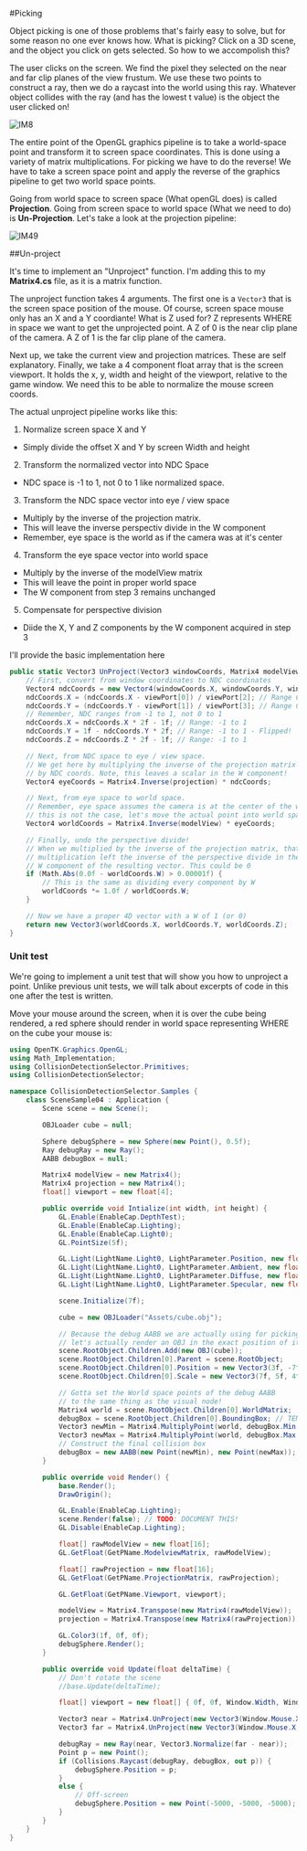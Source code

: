 #Picking

Object picking is one of those problems that's fairly easy to solve, but for some reason no one ever knows how. What is picking? Click on a 3D scene, and the object you click on gets selected. So how to we accompolish this?

The user clicks on the screen. We find the pixel they selected on the near and far clip planes of the view frustum. We use these two points to construct a ray, then we do a raycast into the world using this ray. Whatever object collides with the ray (and has the lowest t value) is the object the user clicked on!

![IM8](image008.jpg)

The entire point of the OpenGL graphics pipeline is to take a world-space point and transform it to screen space coordinates. This is done using a variety of matrix multiplications. For picking we have to do the reverse! We have to take a screen space point and apply the reverse of the graphics pipeline to get two world space points.

Going from world space to screen space (What openGL does) is called __Projection__. Going from screen space to world space (What we need to do) is __Un-Projection__. Let's take a look at the projection pipeline:

![IM49](Image49.gif)

##Un-project

It's time to implement an "Unproject" function. I'm adding this to my __Matrix4.cs__ file, as it is a matrix function.

The unproject function takes 4 arguments. The first one is a ```Vector3``` that is the screen space position of the mouse. Of course, screen space mouse only has an X and a Y coordiante! What is Z used for? Z represents WHERE in space we want to get the unprojected point. A Z of 0 is the near clip plane of the camera. A Z of 1 is the far clip plane of the camera.

Next up, we take the current view and projection matrices. These are self explanatory. Finally, we take a 4 component float array that is the screen viewport. It holds the x, y, width and height of the viewport, relative to the game window. We need this to be able to normalize the mouse screen coords.

The actual unproject pipeline works like this:

1. Normalize screen space X and Y
  * Simply divide the offset X and Y by screen Width and height 
2. Transform the normalized vector into NDC Space
  * NDC space is -1 to 1, not 0 to 1 like normalized space. 
3. Transform the NDC space vector into eye / view space
  * Multiply by the inverse of the projection matrix.
  * This will leave the inverse perspectiv divide in the W component
  * Remember, eye space is the world as if the camera was at it's center
4. Transform the eye space vector into world space
  *  Multiply by the inverse of the modelView matrix
  *  This will leave the point in proper world space
  *  The W component from step 3 remains unchanged
5. Compensate for perspective division
  * Diide the X, Y and Z components by the W component acquired in step 3 

I'll provide the basic implementation here

```cs
public static Vector3 UnProject(Vector3 windowCoords, Matrix4 modelView, Matrix4 projection, float[] viewPort) {
    // First, convert from window coordinates to NDC coordinates
    Vector4 ndcCoords = new Vector4(windowCoords.X, windowCoords.Y, windowCoords.Z, 1.0f);
    ndcCoords.X = (ndcCoords.X - viewPort[0]) / viewPort[2]; // Range 0 to 1: (windowX - viewX) / viewWidth
    ndcCoords.Y = (ndcCoords.Y - viewPort[1]) / viewPort[3]; // Range 0 to 1: (windowY - viewY) / viewHeight
    // Remember, NDC ranges from -1 to 1, not 0 to 1
    ndcCoords.X = ndcCoords.X * 2f - 1f; // Range: -1 to 1
    ndcCoords.Y = 1f - ndcCoords.Y * 2f; // Range: -1 to 1 - Flipped!
    ndcCoords.Z = ndcCoords.Z * 2f - 1f; // Range: -1 to 1

    // Next, from NDC space to eye / view space.
    // We get here by multiplying the inverse of the projection matrix
    // by NDC coords. Note, this leaves a scalar in the W component!
    Vector4 eyeCoords = Matrix4.Inverse(projection) * ndcCoords;

    // Next, from eye space to world space.
    // Remember, eye space assumes the camera is at the center of the world,
    // this is not the case, let's move the actual point into world space
    Vector4 worldCoords = Matrix4.Inverse(modelView) * eyeCoords;

    // Finally, undo the perspective divide!
    // When we multiplied by the inverse of the projection matrix, that
    // multiplication left the inverse of the perspective divide in the 
    // W component of the resulting vector. This could be 0
    if (Math.Abs(0.0f - worldCoords.W) > 0.00001f) {
        // This is the same as dividing every component by W
        worldCoords *= 1.0f / worldCoords.W;
    }

    // Now we have a proper 4D vector with a W of 1 (or 0)
    return new Vector3(worldCoords.X, worldCoords.Y, worldCoords.Z);
}
```

### Unit test

We're going to implement a unit test that will show you how to unproject a point. Unlike previous unit tests, we will talk about excerpts of code in this one after the test is written.

Move your mouse around the screen, when it is over the cube being rendered, a red sphere should render in world space representing WHERE on the cube your mouse is:

```cs
using OpenTK.Graphics.OpenGL;
using Math_Implementation;
using CollisionDetectionSelector.Primitives;
using CollisionDetectionSelector;

namespace CollisionDetectionSelector.Samples {
    class SceneSample04 : Application {
        Scene scene = new Scene();

        OBJLoader cube = null;

        Sphere debugSphere = new Sphere(new Point(), 0.5f);
        Ray debugRay = new Ray();
        AABB debugBox = null; 

        Matrix4 modelView = new Matrix4();
        Matrix4 projection = new Matrix4();
        float[] viewport = new float[4];

        public override void Intialize(int width, int height) {
            GL.Enable(EnableCap.DepthTest);
            GL.Enable(EnableCap.Lighting);
            GL.Enable(EnableCap.Light0);
            GL.PointSize(5f);

            GL.Light(LightName.Light0, LightParameter.Position, new float[] { 0.5f, -0.5f, 0.5f, 0.0f });
            GL.Light(LightName.Light0, LightParameter.Ambient, new float[] { 0f, 1f, 0f, 1f });
            GL.Light(LightName.Light0, LightParameter.Diffuse, new float[] { 0f, 1f, 0f, 1f });
            GL.Light(LightName.Light0, LightParameter.Specular, new float[] { 1f, 1f, 1f, 1f });

            scene.Initialize(7f);

            cube = new OBJLoader("Assets/cube.obj");

            // Because the debug AABB we are actually using for picking has no lighting
            // let's actually render an OBJ in the exact position of it!
            scene.RootObject.Children.Add(new OBJ(cube));
            scene.RootObject.Children[0].Parent = scene.RootObject;
            scene.RootObject.Children[0].Position = new Vector3(3f, -7f, -1f);
            scene.RootObject.Children[0].Scale = new Vector3(7f, 5f, 4f);

            // Gotta set the World space points of the debug AABB
            // to the same thing as the visual node!
            Matrix4 world = scene.RootObject.Children[0].WorldMatrix;
            debugBox = scene.RootObject.Children[0].BoundingBox; // TEMP
            Vector3 newMin = Matrix4.MultiplyPoint(world, debugBox.Min.ToVector());
            Vector3 newMax = Matrix4.MultiplyPoint(world, debugBox.Max.ToVector());
            // Construct the final collision box
            debugBox = new AABB(new Point(newMin), new Point(newMax));
        }

        public override void Render() {
            base.Render();
            DrawOrigin();

            GL.Enable(EnableCap.Lighting);
            scene.Render(false); // TODO: DOCUMENT THIS!
            GL.Disable(EnableCap.Lighting);

            float[] rawModelView = new float[16];
            GL.GetFloat(GetPName.ModelviewMatrix, rawModelView);

            float[] rawProjection = new float[16];
            GL.GetFloat(GetPName.ProjectionMatrix, rawProjection);

            GL.GetFloat(GetPName.Viewport, viewport);

            modelView = Matrix4.Transpose(new Matrix4(rawModelView));
            projection = Matrix4.Transpose(new Matrix4(rawProjection));

            GL.Color3(1f, 0f, 0f);
            debugSphere.Render();
        }

        public override void Update(float deltaTime) {
            // Don't rotate the scene
            //base.Update(deltaTime);

            float[] viewport = new float[] { 0f, 0f, Window.Width, Window.Height };

            Vector3 near = Matrix4.UnProject(new Vector3(Window.Mouse.X, Window.Mouse.Y, 0.0f), modelView, projection, viewport);
            Vector3 far = Matrix4.UnProject(new Vector3(Window.Mouse.X, Window.Mouse.Y, 1.0f), modelView, projection, viewport);

            debugRay = new Ray(near, Vector3.Normalize(far - near));
            Point p = new Point();
            if (Collisions.Raycast(debugRay, debugBox, out p)) {
                debugSphere.Position = p;
            }
            else {
                // Off-screen
                debugSphere.Position = new Point(-5000, -5000, -5000);
            }
        }
    }
}
```